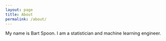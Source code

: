 ```yaml
---
layout: page
title: About
permalink: /about/
---
```


My name is Bart Spoon. I am a statistician and machine learning engineer.
